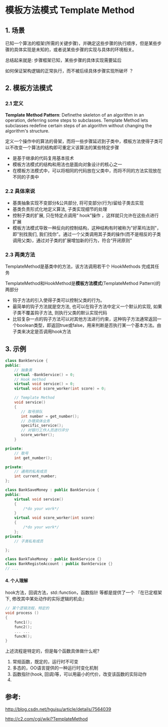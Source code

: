 # 模板方法模式 Template Method



## 1. 场景

已知一个算法的框架(所需的关键步骤)，并确定这些步骤的执行顺序，但是某些步骤的具体实现是未知的，或者说某些步骤的实现与具体的环境相关。



总结起来就是: 步骤框架已知，某些步骤的具体实现需要延后



如何保证架构逻辑的正常执行，而不被后续具体步骤实现所破坏 ？



## 2. 模板方法模式

### 2.1 定义

**Template Method Pattern**: Definethe skeleton of an algorithm in an operation, deferring some steps to subclasses. Template Method lets subclasses redefine certain steps of an algorithm without changing the algorithm's structure.

定义一个操作中的算法的骨架，而将一些步骤延迟到子类中，模板方法使得子类可以不改变一个算法的结构即可重定义该算法的某些特定步骤



-   是基于继承的代码复用基本技术
-   模板方法模式的结构和用法也是面向对象设计的核心之一
-   在模板方法模式中，可以将相同的代码放在父类中，而将不同的方法实现放在不同的子类中




### 2.2 具体来说

-   基类抽象实现不变部分&公共部分, 将可变部分(行为)留给子类去实现
-   基类负责形式化地定义算法, 子类实现细节的处理
-   控制子类的扩展, 只在特定点调用“ hook”操作 ，这样就只允许在这些点进行扩展
-   模板方法模式导致一种反向的控制结构，这种结构有时被称为"好莱坞法则"，即"别找我们, 我们找你"。通过一个父类调用其子类的操作(而不是相反的子类调用父类)，通过对子类的扩展增加新的行为，符合“开闭原则”




### 2.3 两类方法

TemplateMethod是基类中的方法，该方法调用若干个 HookMethods 完成其任务

TemplateMethod和HookMethod是**模板方法模式**(TemplateMethod Pattern)的两部分



-   钩子方法的引入使得子类可以控制父类的行为。
-   最简单的钩子方法就是空方法, 也可以在钩子方法中定义一个默认的实现, 如果子类不覆盖钩子方法, 则执行父类的默认实现代码
-   比较复杂一点的钩子方法可以对其他方法进行约束，这种钩子方法通常返回一个boolean类型，即返回true或false，用来判断是否执行某一个基本方法。由子类来决定是否调用hook方法





## 3. 示例

```c++
class BankService {
public:
    // 抽象类
    virtual ~BankService() = 0;
    // Hook method
    virtual void service() = 0;
    virtual void score_worker(int score) = 0;

    // Template Method
    void service()
    {
       // 取号排队
       int number = get_number();
       // 办理具体业务
       specific_service();
       // 对银行工作人员进行评分
       score_worker();
    }

private:
    // 取号
    int get_number();

private:
    // 通用的私有成员
    int current_number;
};

class BankSaveMoney : public BankService {
public:
    virtual void service()
    {
        /*do your work*/
    }
    virtual void score_worker(int score)
    {
        /*do your work*/
    };
private:
    // 子类私有成员

};

class BankTakeMoney : public BankService {}
class BankRegisteAccount : public BankService {}
// ...
```



#### 4. 个人理解



hook方法，回调方法，std::function，函数指针 等都是提供了一个 『在已定框架下, 修改其中某处动作的实际逻辑的机会』



```c++
// 某个逻辑流程，特定的
void process ()
{
    func1();
    func2();
    ... ...
    funcN();
}
```

上述流程是特定的，但是每个函数具体做什么呢?

1.  常规函数，既定的，运行时不可变
2.  多态的，OO语言提供的一种运行时变化机制
3.  函数指针(hook, 回调)等，可以用最小的代价，改变该函数的实际动作
4.  ​



## 参考:

http://blog.csdn.net/hguisu/article/details/7564039

http://c2.com/cgi/wiki?TemplateMethod